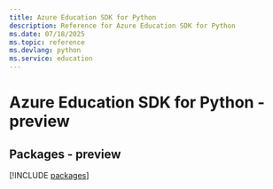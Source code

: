 ```yaml
---
title: Azure Education SDK for Python
description: Reference for Azure Education SDK for Python
ms.date: 07/18/2025
ms.topic: reference
ms.devlang: python
ms.service: education
---
```

# Azure Education SDK for Python - preview
## Packages - preview
[!INCLUDE [packages](education-index.md)]